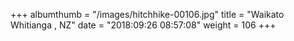 +++
albumthumb = "/images/hitchhike-00106.jpg"
title = "Waikato Whitianga , NZ"
date = "2018:09:26 08:57:08"
weight = 106
+++
